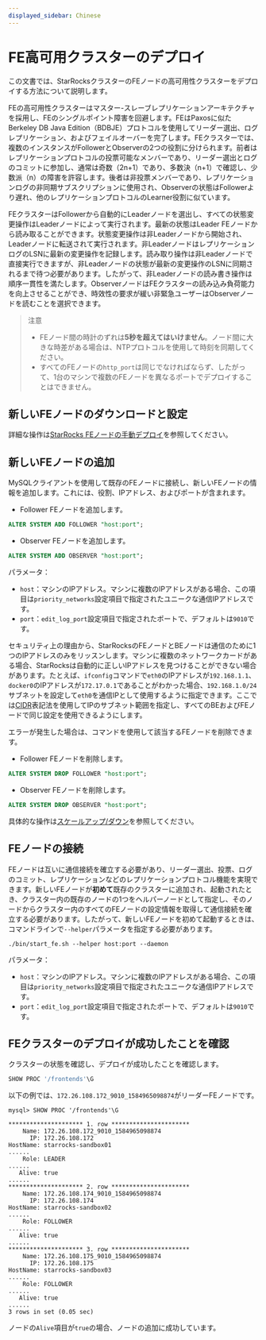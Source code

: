 ```yaml
---
displayed_sidebar: Chinese
---
```


# FE高可用クラスターのデプロイ

この文書では、StarRocksクラスターのFEノードの高可用性クラスターをデプロイする方法について説明します。

FEの高可用性クラスターはマスター-スレーブレプリケーションアーキテクチャを採用し、FEのシングルポイント障害を回避します。FEはPaxosに似たBerkeley DB Java Edition（BDBJE）プロトコルを使用してリーダー選出、ログレプリケーション、およびフェイルオーバーを完了します。FEクラスターでは、複数のインスタンスがFollowerとObserverの2つの役割に分けられます。前者はレプリケーションプロトコルの投票可能なメンバーであり、リーダー選出とログのコミットに参加し、通常は奇数（2n+1）であり、多数決（n+1）で確認し、少数派（n）の障害を許容します。後者は非投票メンバーであり、レプリケーションログの非同期サブスクリプションに使用され、Observerの状態はFollowerより遅れ、他のレプリケーションプロトコルのLearner役割に似ています。

FEクラスターはFollowerから自動的にLeaderノードを選出し、すべての状態変更操作はLeaderノードによって実行されます。最新の状態はLeader FEノードから読み取ることができます。状態変更操作は非Leaderノードから開始され、Leaderノードに転送されて実行されます。非LeaderノードはレプリケーションログのLSNに最新の変更操作を記録します。読み取り操作は非Leaderノードで直接実行できますが、非Leaderノードの状態が最新の変更操作のLSNに同期されるまで待つ必要があります。したがって、非Leaderノードの読み書き操作は順序一貫性を満たします。ObserverノードはFEクラスターの読み込み負荷能力を向上させることができ、時效性の要求が緩い非緊急ユーザーはObserverノードを読むことを選択できます。

> 注意
>
> * FEノード間の時計のずれは**5秒を超えてはいけません**。ノード間に大きな時差がある場合は、NTPプロトコルを使用して時刻を同期してください。
> * すべてのFEノードの`http_port`は同じでなければならず、したがって、1台のマシンで複数のFEノードを異なるポートでデプロイすることはできません。

## 新しいFEノードのダウンロードと設定

詳細な操作は[StarRocks FEノードの手動デプロイ](../deployment/deploy_manually.md)を参照してください。

## 新しいFEノードの追加

MySQLクライアントを使用して既存のFEノードに接続し、新しいFEノードの情報を追加します。これには、役割、IPアドレス、およびポートが含まれます。

* Follower FEノードを追加します。

```sql
ALTER SYSTEM ADD FOLLOWER "host:port";
```

* Observer FEノードを追加します。

```sql
ALTER SYSTEM ADD OBSERVER "host:port";
```

パラメータ：

* `host`：マシンのIPアドレス。マシンに複数のIPアドレスがある場合、この項目は`priority_networks`設定項目で指定されたユニークな通信IPアドレスです。
* `port`：`edit_log_port`設定項目で指定されたポートで、デフォルトは`9010`です。

セキュリティ上の理由から、StarRocksのFEノードとBEノードは通信のために1つのIPアドレスのみをリッスンします。マシンに複数のネットワークカードがある場合、StarRocksは自動的に正しいIPアドレスを見つけることができない場合があります。たとえば、`ifconfig`コマンドで`eth0`のIPアドレスが`192.168.1.1`、`docker0`のIPアドレスが`172.17.0.1`であることがわかった場合、`192.168.1.0/24`サブネットを設定して`eth0`を通信IPとして使用するように指定できます。ここでは[CIDR](https://en.wikipedia.org/wiki/Classless_Inter-Domain_Routing)表記法を使用してIPのサブネット範囲を指定し、すべてのBEおよびFEノードで同じ設定を使用できるようにします。

エラーが発生した場合は、コマンドを使用して該当するFEノードを削除できます。

* Follower FEノードを削除します。

```sql
ALTER SYSTEM DROP FOLLOWER "host:port";
```

* Observer FEノードを削除します。

```sql
ALTER SYSTEM DROP OBSERVER "host:port";
```

具体的な操作は[スケールアップ/ダウン](../administration/Scale_up_down.md)を参照してください。

## FEノードの接続

FEノードは互いに通信接続を確立する必要があり、リーダー選出、投票、ログのコミット、レプリケーションなどのレプリケーションプロトコル機能を実現できます。新しいFEノードが**初めて**既存のクラスターに追加され、起動されたとき、クラスター内の既存のノードの1つをヘルパーノードとして指定し、そのノードからクラスター内のすべてのFEノードの設定情報を取得して通信接続を確立する必要があります。したがって、新しいFEノードを初めて起動するときは、コマンドラインで`--helper`パラメータを指定する必要があります。

```shell
./bin/start_fe.sh --helper host:port --daemon
```

パラメータ：

* `host`：マシンのIPアドレス。マシンに複数のIPアドレスがある場合、この項目は`priority_networks`設定項目で指定されたユニークな通信IPアドレスです。
* `port`：`edit_log_port`設定項目で指定されたポートで、デフォルトは`9010`です。

## FEクラスターのデプロイが成功したことを確認

クラスターの状態を確認し、デプロイが成功したことを確認します。

```sql
SHOW PROC '/frontends'\G
```

以下の例では、`172.26.108.172_9010_1584965098874`がリーダーFEノードです。

```Plain Text
mysql> SHOW PROC '/frontends'\G

********************* 1. row **********************
    Name: 172.26.108.172_9010_1584965098874
      IP: 172.26.108.172
HostName: starrocks-sandbox01
......
    Role: LEADER
......
   Alive: true
......
********************* 2. row **********************
    Name: 172.26.108.174_9010_1584965098874
      IP: 172.26.108.174
HostName: starrocks-sandbox02
......
    Role: FOLLOWER
......
   Alive: true
......
********************* 3. row **********************
    Name: 172.26.108.175_9010_1584965098874
      IP: 172.26.108.175
HostName: starrocks-sandbox03
......
    Role: FOLLOWER
......
   Alive: true
......
3 rows in set (0.05 sec)
```

ノードの`Alive`項目が`true`の場合、ノードの追加に成功しています。
